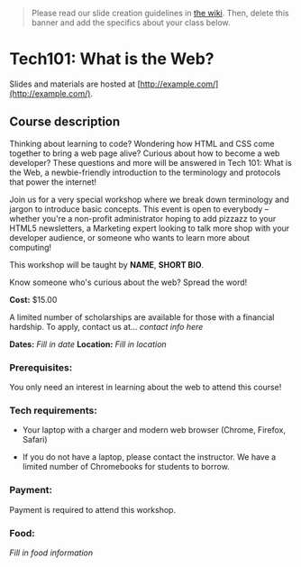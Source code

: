 > Please read our slide creation guidelines in [the wiki](https://github.com/girldevelopit/gdi-slides-template/wiki). Then, delete this banner and add the specifics about your class below.

# Tech101: What is the Web?

Slides and materials are hosted at [http://example.com/](http://example.com/).

## Course description

Thinking about learning to code? Wondering how HTML and CSS come together to bring a web page alive? Curious about how to become a web developer? These questions and more will be answered in Tech 101: What is the Web, a newbie-friendly introduction to the terminology and protocols that power the internet!

Join us for a very special workshop where we break down terminology and jargon to introduce basic concepts. This event is open to everybody – whether you're a non-profit administrator hoping to add pizzazz to your HTML5 newsletters, a Marketing expert looking to talk more shop with your developer audience, or someone who wants to learn more about computing!

This workshop will be taught by **NAME**, **SHORT BIO**.

Know someone who's curious about the web? Spread the word!

**Cost:** 
$15.00

A limited number of scholarships are available for those with a financial hardship. To apply, contact us at... *contact info here*

**Dates:** 
*Fill in date*
**Location:** 
*Fill in location*

### Prerequisites:

You only need an interest in learning about the web to attend this course! 

### Tech requirements:

- Your laptop with a charger and modern web browser (Chrome, Firefox, Safari)

- If you do not have a laptop, please contact the instructor. We have a limited number of Chromebooks for students to borrow.

### Payment:

Payment is required to attend this workshop.

### Food:
*Fill in food information*
